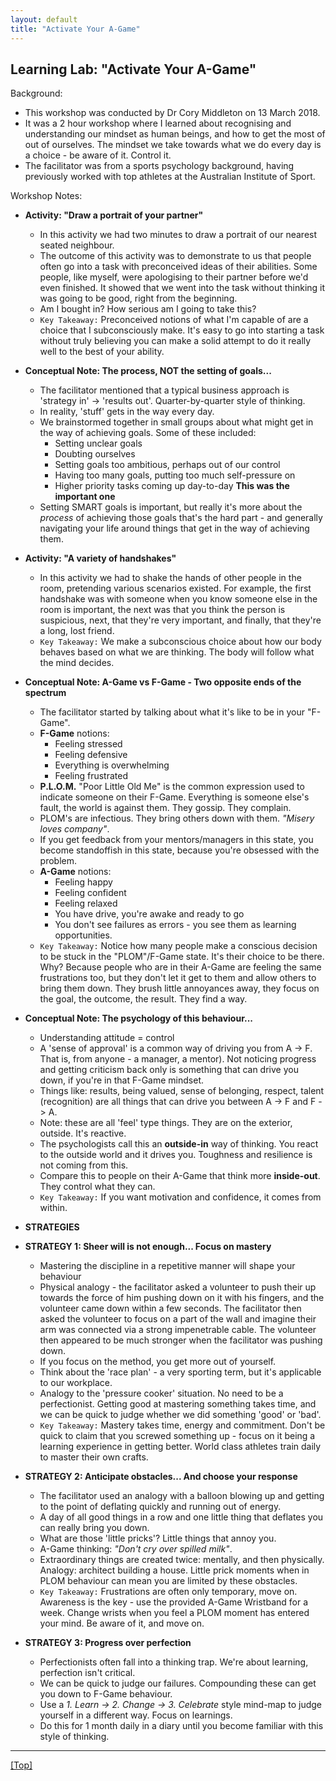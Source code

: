 ```yaml
---
layout: default
title: "Activate Your A-Game"
---
```


## Learning Lab: "Activate Your A-Game"

Background:
- This workshop was conducted by Dr Cory Middleton on 13 March 2018.
- It was a 2 hour workshop where I learned about recognising and understanding our mindset as human beings, and how to get the most of out of ourselves. The mindset we take towards what we do every day is a choice - be aware of it. Control it.
- The facilitator was from a sports psychology background, having previously worked with top athletes at the Australian Institute of Sport.

Workshop Notes:
- __Activity: "Draw a portrait of your partner"__
  - In this activity we had two minutes to draw a portrait of our nearest seated neighbour.
  - The outcome of this activity was to demonstrate to us that people often go into a task with preconceived ideas of their abilities. Some people, like myself, were apologising to their partner before we'd even finished. It showed that we went into the task without thinking it was going to be good, right from the beginning.
  - Am I bought in? How serious am I going to take this?
  - `Key Takeaway:` Preconceived notions of what I'm capable of are a choice that I subconsciously make. It's easy to go into starting a task without truly believing you can make a solid attempt to do it really well to the best of your ability.

- __Conceptual Note: The process, NOT the setting of goals...__
  - The facilitator mentioned that a typical business approach is 'strategy in' -> 'results out'. Quarter-by-quarter style of thinking.
  - In reality, 'stuff' gets in the way every day.
  - We brainstormed together in small groups about what might get in the way of achieving goals. Some of these included:
    - Setting unclear goals
    - Doubting ourselves
    - Setting goals too ambitious, perhaps out of our control
    - Having too many goals, putting too much self-pressure on
    - Higher priority tasks coming up day-to-day __This was the important one__
  - Setting SMART goals is important, but really it's more about the _process_ of achieving those goals that's the hard part - and generally navigating your life around things that get in the way of achieving them.

- __Activity: "A variety of handshakes"__
  - In this activity we had to shake the hands of other people in the room, pretending various scenarios existed. For example, the first handshake was with someone when you know someone else in the room is important, the next was that you think the person is suspicious, next, that they're very important, and finally, that they're a long, lost friend.
  - `Key Takeaway:` We make a subconscious choice about how our body behaves based on what we are thinking. The body will follow what the mind decides.

- __Conceptual Note: A-Game vs F-Game - Two opposite ends of the spectrum__
  - The facilitator started by talking about what it's like to be in your "F-Game".
  - __F-Game__ notions:
    - Feeling stressed
    - Feeling defensive
    - Everything is overwhelming
    - Feeling frustrated
  - __P.L.O.M.__ "Poor Little Old Me" is the common expression used to indicate someone on their F-Game. Everything is someone else's fault, the world is against them. They gossip. They complain.
  - PLOM's are infectious. They bring others down with them. _"Misery loves company"_.
  - If you get feedback from your mentors/managers in this state, you become standoffish in this state, because you're obsessed with the problem.
  - __A-Game__ notions:
    - Feeling happy
    - Feeling confident
    - Feeling relaxed
    - You have drive, you're awake and ready to go
    - You don't see failures as errors - you see them as learning opportunities.
  - `Key Takeaway:` Notice how many people make a conscious decision to be stuck in the "PLOM"/F-Game state. It's their choice to be there. Why? Because people who are in their A-Game are feeling the same frustrations too, but they don't let it get to them and allow others to bring them down. They brush little annoyances away, they focus on the goal, the outcome, the result. They find a way.

- __Conceptual Note: The psychology of this behaviour...__
  - Understanding attitude = control
  - A 'sense of approval' is a common way of driving you from A -> F. That is, from anyone - a manager, a mentor). Not noticing progress and getting criticism back only is something that can drive you down, if you're in that F-Game mindset.
  - Things like: results, being valued, sense of belonging, respect, talent (recognition) are all things that can drive you between A -> F and F -> A.
  - Note: these are all 'feel' type things. They are on the exterior, outside. It's reactive.
  - The psychologists call this an __outside-in__ way of thinking. You react to the outside world and it drives you. Toughness and resilience is not coming from this.
  - Compare this to people on their A-Game that think more __inside-out__. They control what they can.
  - `Key Takeaway:` If you want motivation and confidence, it comes from within.

- __STRATEGIES__
- __STRATEGY 1: Sheer will is not enough... Focus on mastery__
  - Mastering the discipline in a repetitive manner will shape your behaviour
  - Physical analogy - the facilitator asked a volunteer to push their up towards the force of him pushing down on it with his fingers, and the volunteer came down within a few seconds. The facilitator then asked the volunteer to focus on a part of the wall and imagine their arm was connected via a strong impenetrable cable. The volunteer then appeared to be much stronger when the facilitator was pushing down.
  - If you focus on the method, you get more out of yourself.
  - Think about the 'race plan' - a very sporting term, but it's applicable to our workplace.
  - Analogy to the 'pressure cooker' situation. No need to be a perfectionist. Getting good at mastering something takes time, and we can be quick to judge whether we did something 'good' or 'bad'.
  - `Key Takeaway:` Mastery takes time, energy and commitment. Don't be quick to claim that you screwed something up - focus on it being a learning experience in getting better. World class athletes train daily to master their own crafts.

- __STRATEGY 2: Anticipate obstacles... And choose your response__
  - The facilitator used an analogy with a balloon blowing up and getting to the point of deflating quickly and running out of energy.
  - A day of all good things in a row and one little thing that deflates you can really bring you down.
  - What are those 'little pricks'? Little things that annoy you.
  - A-Game thinking: _"Don't cry over spilled milk"_.
  - Extraordinary things are created twice: mentally, and then physically. Analogy: architect building a house. Little prick moments when in PLOM behaviour can mean you are limited by these obstacles.
  - `Key Takeaway:` Frustrations are often only temporary, move on. Awareness is the key - use the provided A-Game Wristband for a week. Change wrists when you feel a PLOM moment has entered your mind. Be aware of it, and move on.

- __STRATEGY 3: Progress over perfection__
  - Perfectionists often fall into a thinking trap. We're about learning, perfection isn't critical.
  - We can be quick to judge our failures. Compounding these can get you down to F-Game behaviour.
  - Use a _1. Learn -> 2. Change -> 3. Celebrate_ style mind-map to judge yourself in a different way. Focus on learnings.
  - Do this for 1 month daily in a diary until you become familiar with this style of thinking.

***

[[Top]](#top)
